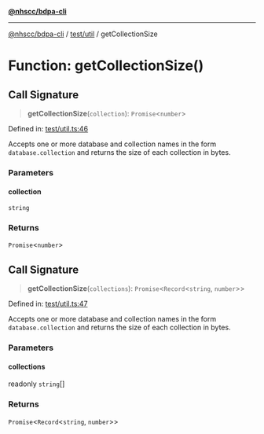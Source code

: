 [**@nhscc/bdpa-cli**](../../../README.md)

***

[@nhscc/bdpa-cli](../../../README.md) / [test/util](../README.md) / getCollectionSize

# Function: getCollectionSize()

## Call Signature

> **getCollectionSize**(`collection`): `Promise`\<`number`\>

Defined in: [test/util.ts:46](https://github.com/nhscc/bdpa-cli/blob/c94db553ec39d857ac60551d2e8f859ed5e499b8/test/util.ts#L46)

Accepts one or more database and collection names in the form
`database.collection` and returns the size of each collection in bytes.

### Parameters

#### collection

`string`

### Returns

`Promise`\<`number`\>

## Call Signature

> **getCollectionSize**(`collections`): `Promise`\<`Record`\<`string`, `number`\>\>

Defined in: [test/util.ts:47](https://github.com/nhscc/bdpa-cli/blob/c94db553ec39d857ac60551d2e8f859ed5e499b8/test/util.ts#L47)

Accepts one or more database and collection names in the form
`database.collection` and returns the size of each collection in bytes.

### Parameters

#### collections

readonly `string`[]

### Returns

`Promise`\<`Record`\<`string`, `number`\>\>
